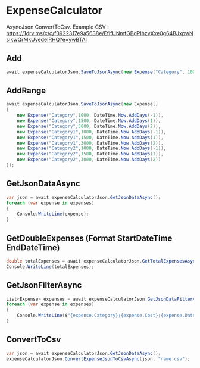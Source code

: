 # ExpenseCalculator
AsyncJson ConvertToCsv.
Example CSV : https://1drv.ms/x/c/f3922317e9a5638e/EflfUNmfGBdPlhzvXxe0g64BJxpwNsIkwQrMkUvedeIRHQ?e=ywBTAI
## Add
```C# 
await expenseCalculatorJson.SaveToJsonAsync(new Expense("Category", 1000, DateTime.Now.AddDays(-1)));
```
## AddRange
```C# 
await expenseCalculatorJson.SaveToJsonAsync(new Expense[]
{
    new Expense("Category",1000, DateTime.Now.AddDays(-1)),
    new Expense("Category",1500, DateTime.Now.AddDays(1)),
    new Expense("Category",3000, DateTime.Now.AddDays(2)),
    new Expense("Category1",1000, DateTime.Now.AddDays(-1)),
    new Expense("Category1",1500, DateTime.Now.AddDays(1)),
    new Expense("Category1",3000, DateTime.Now.AddDays(2)),
    new Expense("Category2",1000, DateTime.Now.AddDays(-1)),
    new Expense("Category2",1500, DateTime.Now.AddDays(1)),
    new Expense("Category2",3000, DateTime.Now.AddDays(2))
});
```
## GetJsonDataAsync
```C# 
var json = await expenseCalculatorJson.GetJsonDataAsync();
foreach (var expense in expenses)
{
    Console.WriteLine(expense);
}
```
## GetDoubleExpenses (Format StartDateTime EndDateTime)
```C# 
double totalExpenses = await expenseCalculatorJson.GetTotalExpensesAsync(DateTime.Now.AddHours(-1), DateTime.Now);
Console.WriteLine(totalExpenses);
```
## GetJsonFilterAsync
```C# 
List<Expense> expenses = await expenseCalculatorJson.GetJsonDataFilterAsync(category: "Category",startDate: DateTime.Now.AddDays(-1),endDate:DateTime.Now);
foreach (var expense in expenses)
{
    Console.WriteLine($"{expense.Category};{expense.Cost};{expense.DateTime:yyyy-MM-dd HH:mm:ss}");
}
```
## ConvertToCsv
```C# 
var json = await expenseCalculatorJson.GetJsonDataAsync();
expenseCalculatorJson.ConvertExpenseJsonToCsvAsync(json, "name.csv");
```

